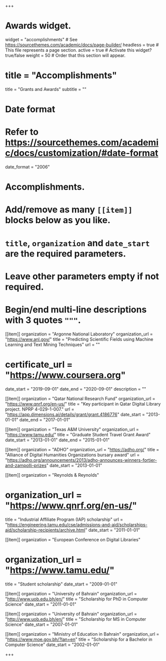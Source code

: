+++
# Awards widget.
widget = "accomplishments"  # See https://sourcethemes.com/academic/docs/page-builder/
headless = true  # This file represents a page section.
active = true  # Activate this widget? true/false
weight = 50  # Order that this section will appear.

# title = "Accomplish&shy;ments"
title = "Grants and Awards"
subtitle = ""

# Date format
#   Refer to https://sourcethemes.com/academic/docs/customization/#date-format
 date_format = "2006"

# Accomplishments.
#   Add/remove as many `[[item]]` blocks below as you like.
#   `title`, `organization` and `date_start` are the required parameters.
#   Leave other parameters empty if not required.
#   Begin/end multi-line descriptions with 3 quotes `"""`.



[[item]]
  organization = "Argonne National Laboratory"
  organization_url = "https://www.anl.gov/"
  title = "Predicting Scientific Fields using Machine Learning and Text Mining Techniques"
  url = ""
  # certificate_url = "https://www.coursera.org"
  date_start = "2019-09-01"
  date_end = "2020-09-01"
  description = ""  


[[item]]
  organization = "Qatar National Research Fund"
  organization_url = "https://www.qnrf.org/en-us/"
  title = "Key participant in Qatar Digital Library project. NPRP 4-029-1-007."
  url = "https://app.dimensions.ai/details/grant/grant.4186776"
  date_start = "2013-01-01"
  date_end = "2017-01-01"

 [[item]]
   organization = "Texas A&M University"
   organization_url = "https://www.tamu.edu/"
   title = "Graduate Student Travel Grant Award"
   date_start = "2013-01-01"
   date_end = "2015-01-01"

[[item]]
  organization = "ADHO"
  organization_url = "https://adho.org/"
  title = "Alliance of Digital Humanities Organizations bursary award"
  url = "https://adho.org/announcements/2013/adho-announces-winners-fortier-and-zampolli-prizes"
  date_start = "2013-01-01"


[[item]]
  organization = "Reynolds & Reynolds"
# organization_url = "https://www.qnrf.org/en-us/"
  title = "Industrial Affiliate Program (IAP) scholarship"
  url = "https://engineering.tamu.edu/cse/admissions-and-aid/scholarships-aid/scholarship-recipients/archive.html"
  date_start = "2011-01-01"



 [[item]]
   organization = "European Conference on Digital Libraries"
  # organization_url = "https://www.tamu.edu/"
   title = "Student scholarship"
   date_start = "2009-01-01"


 [[item]]
   organization = "University of Bahrain"
   organization_url = "http://www.uob.edu.bh/en/"
   title = "Scholarship for PhD in Computer Science"
  date_start = "2011-01-01"


 [[item]]
   organization = "University of Bahrain"
   organization_url = "http://www.uob.edu.bh/en/"
   title = "Scholarship for MS in Computer Science"
  date_start = "2007-01-01"

  [[item]]
    organization = "Ministry of Education in Bahrain"
   organization_url = "https://www.moe.gov.bh/?lan=en"
    title = "Scholarship for a Bachelor in Computer Science"
    date_start = "2002-01-01"



+++
